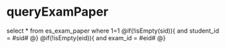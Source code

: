 queryExamPaper
===
select * from es_exam_paper
where 1=1
@if(!isEmpty(sid)){
 and student_id = #sid#
@}
@if(!isEmpty(eid)){
 and exam_id = #eid#
@}
